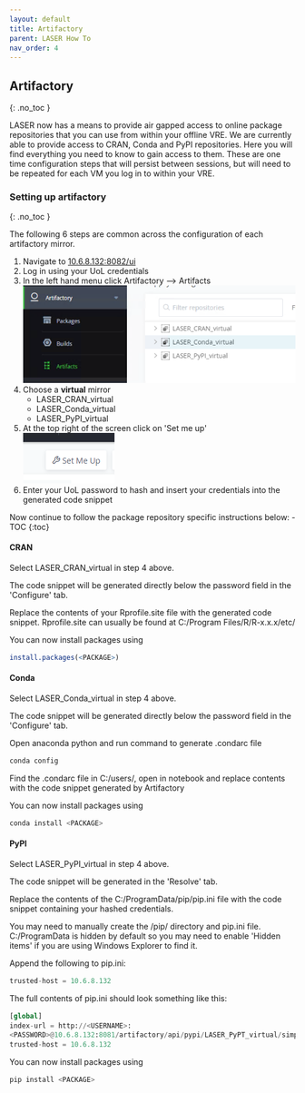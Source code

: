 ```yaml
---
layout: default
title: Artifactory
parent: LASER How To
nav_order: 4
---
```


## Artifactory 
{: .no_toc }

LASER now has a means to provide air gapped access to online package repositories that you can use from within your offline VRE. We are currently able to provide access to CRAN, Conda and PyPI repositories. Here you will find everything you need to know to gain access to them. These are one time configuration steps that will persist between sessions, but will need to be repeated for each VM you log in to within your VRE.

### Setting up artifactory 
{: .no_toc }

The following 6 steps are common across the configuration of each artifactory mirror. 

1. Navigate to [10.6.8.132:8082/ui](10.6.8.132:8082/ui)
2. Log in using your UoL credentials
3. In the left hand menu click Artifactory --> Artifacts 
	![In left hand menu click Artifactory --> Artifacts](../../images/artifactory/artifacts.PNG)
4. Choose a **virtual** mirror
	- LASER_CRAN_virtual 
	- LASER_Conda_virtual 
	- LASER_PyPI_virtual 
5. At the top right of the screen click on 'Set me up' 
	![Top right click on Set me up](../../images/artifactory/set_me_up.PNG)
6. Enter your UoL password to hash and insert your credentials into the generated code snippet 

Now continue to follow the package repository specific instructions below:
	- TOC
	{:toc}

#### CRAN

Select LASER_CRAN_virtual in step 4 above.

The code snippet will be generated directly below the password field in the 'Configure' tab.

Replace the contents of your Rprofile.site file with the generated code snippet.
Rprofile.site can usually be found at C:/Program Files/R/R-x.x.x/etc/

You can now install packages using
```R
install.packages(<PACKAGE>)
```


#### Conda 

Select LASER_Conda_virtual in step 4 above.

The code snippet will be generated directly below the password field in the 'Configure' tab.

Open anaconda python and run command to generate .condarc file 
```python
conda config
```

Find the .condarc file in C:/users/<username>, open in notebook and replace contents with the code snippet generated by Artifactory

You can now install packages using
```python
conda install <PACKAGE>
```


#### PyPI

Select LASER_PyPI_virtual in step 4 above.

The code snippet will be generated in the 'Resolve' tab.

Replace the contents of the C:/ProgramData/pip/pip.ini file with the code snippet containing your hashed credentials.

You may need to manually create the /pip/ directory and pip.ini file. C:/ProgramData is hidden by default so you may need to enable 'Hidden items' if you are using Windows Explorer to find it.

Append the following to pip.ini:
```python
trusted-host = 10.6.8.132
```

The full contents of pip.ini should look something like this:
```python
[global]
index-url = http://<USERNAME>:
<PASSWORD>@10.6.8.132:8081/artifactory/api/pypi/LASER_PyPT_virtual/simple
trusted-host = 10.6.8.132
```

You can now install packages using
```python
pip install <PACKAGE>
```
